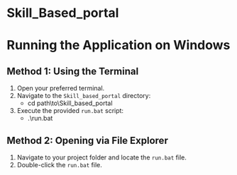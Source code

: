# Skill_Based_portal

# Running the Application on Windows

## Method 1: Using the Terminal
1. Open your preferred terminal.
2. Navigate to the `Skill_based_portal` directory:
    - cd path\to\Skill_based_portal
3. Execute the provided `run.bat` script:
    - .\run.bat

## Method 2: Opening via File Explorer
1. Navigate to your project folder and locate the `run.bat` file.
2. Double-click the `run.bat` file.
